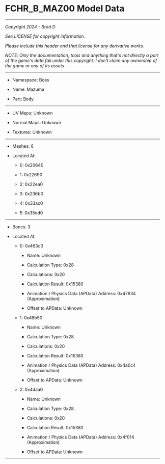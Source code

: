 # FCHR_B_MAZ00 Model Data

---

*Copyright 2024 - Brad D*

*See LICENSE for copyright information.*

*Please include this header and that license for any derivative works.*

*NOTE: Only the documentation, tools and anything that's not directly a part of the game's data fall under this copyright. I don't claim any ownership of the game or any of its assets*

---

* Namespace: Boss

* Name: Mazuma

* Part: Body

---

* UV Maps: Unknown

* Normal Maps: Unknown

* Textures: Unknown

---

* Meshes: 6

* Located At:

  * 0: 0x20640

  * 1: 0x22690

  * 2: 0x22ea0

  * 3: 0x236b0

  * 4: 0x33ac0

  * 5: 0x35ed0

---

* Bones: 3

* Located At:

  * 0: 0x463c0

    * Name: Unknown

    * Calculation Type: 0x28

    * Calculations: 0x20

    * Calculation Result: 0x15380

    * Animation / Physics Data (APData) Address: 0x47934 (Approximation)

    * Offset to APData: Unknown

  * 1: 0x48b50

    * Name: Unknown

    * Calculation Type: 0x28

    * Calculations: 0x20

    * Calculation Result: 0x15380

    * Animation / Physics Data (APData) Address: 0x4a0c4 (Approximation)

    * Offset to APData: Unknown

  * 2: 0x4daa0

    * Name: Unknown

    * Calculation Type: 0x28

    * Calculations: 0x20

    * Calculation Result: 0x15380

    * Animation / Physics Data (APData) Address: 0x4f014 (Approximation)

    * Offset to APData: Unknown

---


